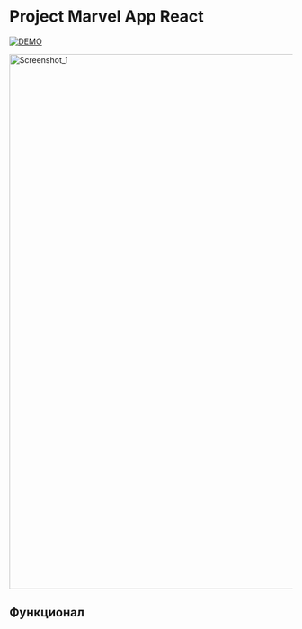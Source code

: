 # Project Marvel App React

[![DEMO](https://img.shields.io/badge/live%20demo-0073cf?style=for-the-badge&logoColor=white)](https://project-marvel-react.vercel.app/)

<img width="1542" height="951" alt="Screenshot_1" src="https://github.com/user-attachments/assets/fdf7d579-c8aa-47ad-aa1d-21f26aeb1417" />

## Функционал
